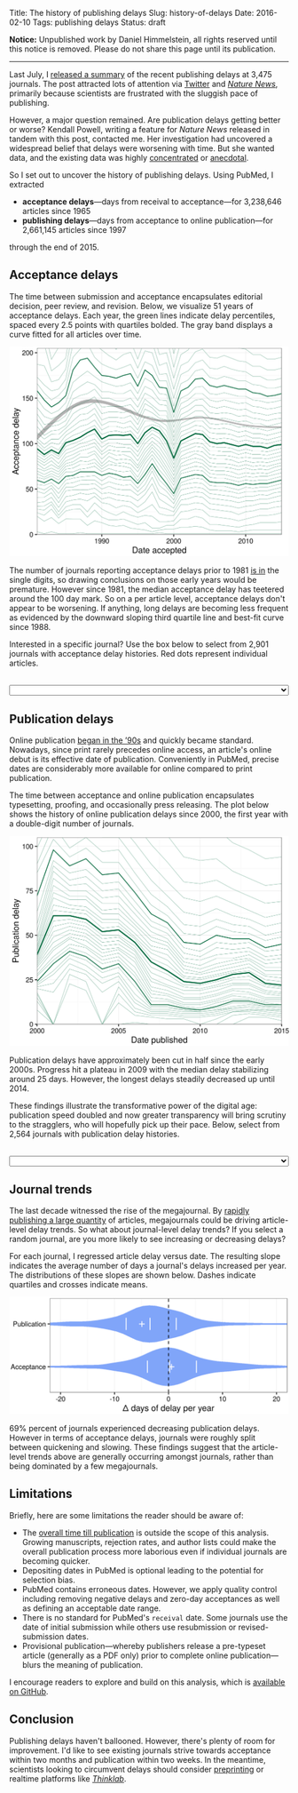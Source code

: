 Title: The history of publishing delays
Slug: history-of-delays
Date: 2016-02-10
Tags: publishing delays
Status: draft

**Notice:** Unpublished work by Daniel Himmelstein, all rights reserved until this notice is removed. Please do not share this page until its publication.

***

Last July, I [released a summary](http://blog.dhimmel.com/plos-and-publishing-delays/#journals_wrapper) of the recent publishing delays at 3,475 journals. The post attracted lots of attention via [Twitter](https://twitter.com/dhimmel/status/615624280026394625) and [*Nature News*](https://doi.org/10.1038/523131f), primarily because scientists are frustrated with the sluggish pace of publishing.

However, a major question remained. Are publication delays getting better or worse? Kendall Powell, writing a feature for *Nature News* released in tandem with this post, contacted me. Her investigation had uncovered a widespread belief that delays were worsening with time. But she wanted data, and the existing data was highly [concentrated](http://wp.me/p4Ir7n-5Y) or [anecdotal](https://doi.org/10.1096/fj.12-0901ufm).

So I set out to uncover the history of publishing delays. Using PubMed, I extracted

+ **acceptance delays**—days from receival to acceptance—for 3,238,646 articles since 1965
+ **publishing delays**—days from acceptance to online publication—for 2,661,145 articles since 1997

through the end of 2015.

## Acceptance delays

The time between submission and acceptance encapsulates editorial decision, peer review, and revision. Below, we visualize 51 years of acceptance delays. Each year, the green lines indicate delay percentiles, spaced every 2.5 points with quartiles bolded. The gray band displays a curve fitted for all articles over time.

![Acceptance delay versus year accepted](https://raw.githubusercontent.com/dhimmel/delays/19dfde5e6953f621f2b6796409e71035848be17e/viz/acceptance-by-article.png "35 years of acceptance delays")

The number of journals reporting acceptance delays prior to 1981 [is in](https://github.com/dhimmel/delays/blob/19506467197da6a487aec51fe92a212d78ccae0f/data/year-summaries.tsv) the single digits, so drawing conclusions on those early years would be premature. However since 1981, the median acceptance delay has teetered around the 100 day mark. So on a per article level, acceptance delays don't appear to be worsening. If anything, long delays are becoming less frequent as evidenced by the downward sloping third quartile line and best-fit curve since 1988.

Interested in a specific journal? Use the box below to select from 2,901 journals with acceptance delay histories. Red dots represent individual articles.

<img id="delay-img-accept" style="width:100%;">
<select id="select-accept" style="width:100%"></select>

## Publication delays

Online publication [began in the ’90s](https://doi.org/10.3998/3336451.0003.212) and quickly became standard. Nowadays, since print rarely precedes online access, an article's online debut is its effective date of publication. Conveniently in PubMed, precise dates are considerably more available for online compared to print publication.

The time between acceptance and online publication encapsulates typesetting, proofing, and occasionally press releasing. The plot below shows the history of online publication delays since 2000, the first year with a double-digit number of journals.

![Publication delay versus year published](https://raw.githubusercontent.com/dhimmel/delays/19dfde5e6953f621f2b6796409e71035848be17e/viz/publication-by-article.png "16 years of online publication delays")

Publication delays have approximately been cut in half since the early 2000s. Progress hit a plateau in 2009 with the median delay stabilizing around 25 days. However, the longest delays steadily decreased up until 2014.

These findings illustrate the transformative power of the digital age: publication speed doubled and now greater transparency will bring scrutiny to the stragglers, who will hopefully pick up their pace. Below, select from 2,564 journals with publication delay histories.

<img id="delay-img-publish" style="width:100%;">
<select id="select-publish" style="width:100%"></select>

## Journal trends

The last decade witnessed the rise of the megajournal. By [rapidly publishing a large quantity](https://doi.org/10.7717/peerj.981) of articles, megajournals could be driving article-level delay trends. So what about journal-level delay trends? If you select a random journal, are you more likely to see increasing or decreasing delays?

For each journal, I regressed article delay versus date. The resulting slope indicates the average number of days a journal's delays increased per year. The distributions of these slopes are shown below. Dashes indicate quartiles and crosses indicate means.

![Journal-level delay trends](https://raw.githubusercontent.com/dhimmel/delays/19dfde5e6953f621f2b6796409e71035848be17e/viz/slope-distributions.png)

69% percent of journals experienced decreasing publication delays. However in terms of acceptance delays, journals were roughly split between quickening and slowing. These findings suggest that the article-level trends above are generally occurring amongst journals, rather than being dominated by a few megajournals.

## Limitations

Briefly, here are some limitations the reader should be aware of:

+ The [overall time till publication](https://doi.org/10.1073/pnas.1511912112) is outside the scope of this analysis. Growing manuscripts, rejection rates, and author lists could make the overall publication process more laborious even if individual journals are becoming quicker.
+ Depositing dates in PubMed is optional leading to the potential for selection bias.
+ PubMed contains erroneous dates. However, we apply quality control including removing negative delays and zero-day acceptances as well as defining an acceptable date range.
+ There is no standard for PubMed's `receival` date. Some journals use the date of initial submission while others use resubmission or revised-submission dates.
+ Provisional publication—whereby publishers release a pre-typeset article (generally as a PDF only) prior to complete online publication—blurs the meaning of publication.

I encourage readers to explore and build on this analysis, which is [available on GitHub](https://github.com/dhimmel/delays).

## Conclusion

Publishing delays haven't ballooned. However, there's plenty of room for improvement. I'd like to see existing journals strive towards acceptance within two months and publication within two weeks. In the meantime, scientists looking to circumvent delays should consider [preprinting](http://blog.dhimmel.com/preprints-2015/) or realtime platforms like [*Thinklab*](http://thinklab.com/).

<script src="https://code.jquery.com/jquery-2.1.4.min.js" type="text/javascript"></script>
<script src="https://cdnjs.cloudflare.com/ajax/libs/select2/4.0.1/js/select2.min.js"></script>
<link href="https://cdnjs.cloudflare.com/ajax/libs/select2/4.0.1/css/select2.min.css" rel="stylesheet" />

<script type="text/javascript">

  function update_image(type) {
    var nlm_id = jQuery('#select-' + type).val();
    console.log('update_image', type, nlm_id );
    var url = "https://raw.githubusercontent.com/dhimmel/delays/" + commit + "/viz/journal/" + type + '/' + nlm_id + '.png';
    jQuery('#delay-img-' + type).attr('src', url);
  }

  function initialize_select(data, type) {
    console.log('initialize_select', data, type )
    jQuery('#select-' + type).select2({
      data: data,
      placeholder: "Select a journal"
    });
    //jQuery('#select-' + type).val('0001027');
    update_image(type);
  }

  var commit = "19dfde5e6953f621f2b6796409e71035848be17e";

  // accept
  var url = "https://raw.githubusercontent.com/dhimmel/delays/" + commit  + "/webapp/select2-accept" + ".json";
  jQuery.getJSON( url, callback=function( data ) {
    initialize_select(data, 'accept');
    });
  jQuery('#select-accept').on("select2:select", function(e) {
    update_image('accept');
    });

  // publish
  var url = "https://raw.githubusercontent.com/dhimmel/delays/" + commit  + "/webapp/select2-publish" + ".json";
  jQuery.getJSON( url, callback=function( data ) {
    initialize_select(data, 'publish');
    });
  jQuery('#select-publish').on("select2:select", function(e) {
    update_image('publish');
    });

</script>
